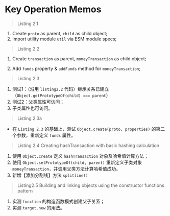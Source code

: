 # Key Operation Memos

> Listing 2.1

1. Create `proto` as parent, `child` as child object;
2. Import utility module `util` via ESM module specs;



> Listing 2.2

1. Create `transaction` as parent, `moneyTransaction` as child object;

2. Add `funds` property & `addFunds` method for `moneyTransaction`;



> Listing 2.3

1. 测试1：（沿用 `listing2.2` 代码）继承关系已建立（`Object.getPrototypeOf(child) === parent`）
2. 测试2：父类属性可访问；
3. 子类属性也可访问。



> Listing 2.3a

- 在 `Listing 2.3` 的基础上，测试 `Object.create(proto, properties)` 的第二个参数，重新定义 `funds` 属性。



> Listing 2.4 Creating hashTransaction with basic hashing calculation

1. 使用 `Object.create` 定义 `hashTransaction` 对象及哈希值计算方法；
2. 使用 `Object.setPrototypeOf(child, parent)` 重新定义子类对象 `moneyTransaction`，并调用父类方法计算哈希值成功。
3. 新增【添加分割线】方法 `splitline()`



> Listing2.5 Building and linking objects using the constructor functions pattern

1. 实测 `function` 的构造函数模式创建父子关系；
2. 实测 `target.new` 的用法。

